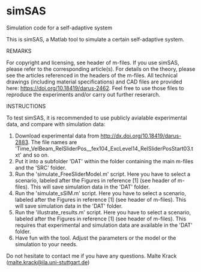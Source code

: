 # simSAS
Simulation code for a self-adaptive system

This is simSAS, a Matlab tool to simulate a certain self-adaptive system.

REMARKS

For copyright and licensing, see header of m-files.
If you use simSAS, please refer to the corresponding article(s).
For details on the theory, please see the articles referenced in the headers of the m-files.
All technical drawings (including material specifications) and CAD files are provided here: https://doi.org/10.18419/darus-2462.
Feel free to use those files to reproduce the experiments and/or carry out further reserarch.

INSTRUCTIONS

To test simSAS, it is recommended to use publicly avialable experimental data, and compare
with simulation data:
1. Download experimental data from http://dx.doi.org/10.18419/darus-2883. 
    The file names are 'Time_VelBeam_RelSliderPos__fex104_ExcLevel14_RelSliderPosStart03.txt' and so on.
2. Put it into a subfolder 'DAT' within the folder containing the main m-files and the 'SRC' folder.
3. Run the 'simulate_FreeSliderModel.m' script.
    Here you have to select a scenario, labeled after the Figures in reference [1] 
    (see header of m-files).
    This will save simulation data in the 'DAT' folder.
4. Run the 'simulate_sSIM.m' script.
    Here you have to select a scenario, labeled after the Figures in reference [1] 
    (see header of m-files).
    This will save simulation data in the 'DAT' folder.
5. Run the 'illustrate_results.m' script.
    Here you have to select a scenario, labeled after the Figures in reference [1] 
    (see header of m-files).
    This requires that experimental and simulation data are available in the 'DAT' folder.
6. Have fun with the tool. Adjust the parameters or the model or the simulation to your 
    needs. 

Do not hesitate to contact me if you have any questions.
Malte Krack
(malte.krack@ila.uni-stuttgart.de)
